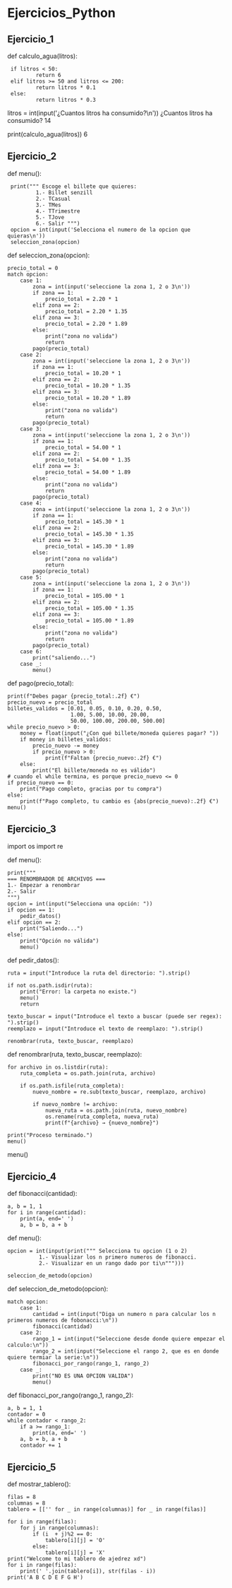 # Ejercicios_Python

## Ejercicio_1

def calculo_agua(litros):

     if litros < 50:
             return 6
     elif litros >= 50 and litros <= 200:
             return litros * 0.1
     else:
             return litros * 0.3

litros = int(input('¿Cuantos litros ha consumido?\n'))
¿Cuantos litros ha consumido?
14

print(calculo_agua(litros))
6

## Ejercicio_2

def menu():

     print(""" Escoge el billete que quieres:
             1.- Billet senzill
             2.- TCasual
             3.- TMes
             4.- TTrimestre
             5.- TJove
             6.- Salir """)	 
     opcion = int(input('Selecciona el numero de la opcion que quieras\n'))
     seleccion_zona(opcion)
	 
def seleccion_zona(opcion):

	precio_total = 0
	match opcion:
		case 1:
			zona = int(input('seleccione la zona 1, 2 o 3\n'))
			if zona == 1:
				precio_total = 2.20 * 1
			elif zona == 2:
				precio_total = 2.20 * 1.35
			elif zona == 3:
				precio_total = 2.20 * 1.89
			else:
				print("zona no valida")
				return
			pago(precio_total) 
		case 2:
			zona = int(input('seleccione la zona 1, 2 o 3\n'))
			if zona == 1:
				precio_total = 10.20 * 1
			elif zona == 2:
				precio_total = 10.20 * 1.35
			elif zona == 3:
				precio_total = 10.20 * 1.89
			else:
				print("zona no valida")
				return
			pago(precio_total)
		case 3: 
			zona = int(input('seleccione la zona 1, 2 o 3\n'))
			if zona == 1:
				precio_total = 54.00 * 1
			elif zona == 2:
				precio_total = 54.00 * 1.35
			elif zona == 3:
				precio_total = 54.00 * 1.89
			else:
				print("zona no valida")
				return 
			pago(precio_total)
		case 4: 
			zona = int(input('seleccione la zona 1, 2 o 3\n'))
			if zona == 1:
				precio_total = 145.30 * 1
			elif zona == 2:
				precio_total = 145.30 * 1.35
			elif zona == 3:
				precio_total = 145.30 * 1.89
			else:
				print("zona no valida")
				return
			pago(precio_total)
		case 5:
			zona = int(input('seleccione la zona 1, 2 o 3\n'))
			if zona == 1:
				precio_total = 105.00 * 1
			elif zona == 2:
				precio_total = 105.00 * 1.35
			elif zona == 3:
				precio_total = 105.00 * 1.89
			else:
				print("zona no valida")
				return
			pago(precio_total) 
		case 6:
			print("saliendo...")
		case _:
			menu()
   
def pago(precio_total):

    print(f"Debes pagar {precio_total:.2f} €")
    precio_nuevo = precio_total
    billetes_validos = [0.01, 0.05, 0.10, 0.20, 0.50,
                        1.00, 5.00, 10.00, 20.00,
                        50.00, 100.00, 200.00, 500.00]
    while precio_nuevo > 0:
        money = float(input("¿Con qué billete/moneda quieres pagar? "))
        if money in billetes_validos:
            precio_nuevo -= money
            if precio_nuevo > 0:
                print(f"Faltan {precio_nuevo:.2f} €")
        else:
            print("El billete/moneda no es válido")
    # cuando el while termina, es porque precio_nuevo <= 0
    if precio_nuevo == 0:
        print("Pago completo, gracias por tu compra")
    else:
        print(f"Pago completo, tu cambio es {abs(precio_nuevo):.2f} €")
    menu()  

## Ejercicio_3

import os
import re

def menu():

    print("""
    === RENOMBRADOR DE ARCHIVOS ===
    1.- Empezar a renombrar
    2.- Salir
    """)
    opcion = int(input("Selecciona una opción: "))
    if opcion == 1:
        pedir_datos()
    elif opcion == 2:
        print("Saliendo...")
    else:
        print("Opción no válida")
        menu()

def pedir_datos():

    ruta = input("Introduce la ruta del directorio: ").strip()

    if not os.path.isdir(ruta):
        print("Error: la carpeta no existe.")
        menu()
        return

    texto_buscar = input("Introduce el texto a buscar (puede ser regex): ").strip()
    reemplazo = input("Introduce el texto de reemplazo: ").strip()

    renombrar(ruta, texto_buscar, reemplazo)

def renombrar(ruta, texto_buscar, reemplazo):

    for archivo in os.listdir(ruta):
        ruta_completa = os.path.join(ruta, archivo)

        if os.path.isfile(ruta_completa):
            nuevo_nombre = re.sub(texto_buscar, reemplazo, archivo)

            if nuevo_nombre != archivo:
                nueva_ruta = os.path.join(ruta, nuevo_nombre)
                os.rename(ruta_completa, nueva_ruta)
                print(f"{archivo} → {nuevo_nombre}")

    print("Proceso terminado.")
    menu()

menu()

## Ejercicio_4

def fibonacci(cantidad):

    a, b = 1, 1  
    for i in range(cantidad):
        print(a, end=' ')
        a, b = b, a + b

def menu():

    opcion = int(input(print(""" Selecciona tu opcion (1 o 2)
              1.- Visualizar los n primero numeros de fibonacci.
              2.- Visualizar en un rango dado por ti\n""")))
    
    seleccion_de_metodo(opcion)

def seleccion_de_metodo(opcion):

    match opcion:
        case 1:
            cantidad = int(input("Diga un numero n para calcular los n primeros numeros de fobonacci:\n"))
            fibonacci(cantidad)
        case 2:
            rango_1 = int(input("Seleccione desde donde quiere empezar el calculo:\n"))
            rango_2 = int(input("Seleccione el rango 2, que es en donde quiere termiar la serie:\n"))
            fibonacci_por_rango(rango_1, rango_2)
        case _:
            print("NO ES UNA OPCION VALIDA")
            menu()

def fibonacci_por_rango(rango_1, rango_2):

    a, b = 1, 1
    contador = 0  
    while contador < rango_2:  
        if a >= rango_1:  
            print(a, end=' ')
        a, b = b, a + b
        contador += 1 

## Ejercicio_5

def mostrar_tablero():

    filas = 8
    columnas = 8
    tablero = [['' for _ in range(columnas)] for _ in range(filas)]

    for i in range(filas):
        for j in range(columnas):
            if (i  + j)%2 == 0:
                tablero[i][j] = 'O'
            else:
                tablero[i][j] = 'X'
    print("Welcome to mi tablero de ajedrez xd")
    for i in range(filas):
        print(' '.join(tablero[i]), str(filas - i))
    print('A B C D E F G H')

